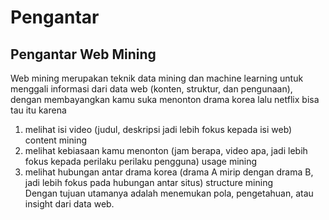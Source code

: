 # Pengantar 
## Pengantar Web Mining
Web mining merupakan teknik data mining dan machine learning untuk menggali informasi dari data web (konten, struktur, dan pengunaan), dengan membayangkan kamu suka menonton drama korea lalu netflix bisa tau itu karena 
1. melihat isi video (judul, deskripsi jadi lebih fokus kepada isi web) content mining
2. melihat kebiasaan kamu menonton (jam berapa, video apa, jadi lebih fokus kepada perilaku perilaku pengguna) usage mining
3. melihat hubungan antar drama korea (drama A mirip dengan drama B, jadi lebih fokus pada hubungan antar situs) structure mining  
Dengan tujuan utamanya adalah menemukan pola, pengetahuan, atau insight dari data web.
